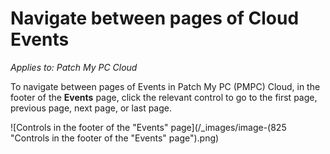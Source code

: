 # Navigate between pages of Cloud Events

_Applies to: Patch My PC Cloud_

To navigate between pages of Events in Patch My PC (PMPC) Cloud, in the footer of the **Events** page, click the relevant control to go to the first page, previous page, next page, or last page.

![Controls in the footer of the "Events" page](/_images/image-(825 "Controls in the footer of the \"Events\" page").png)